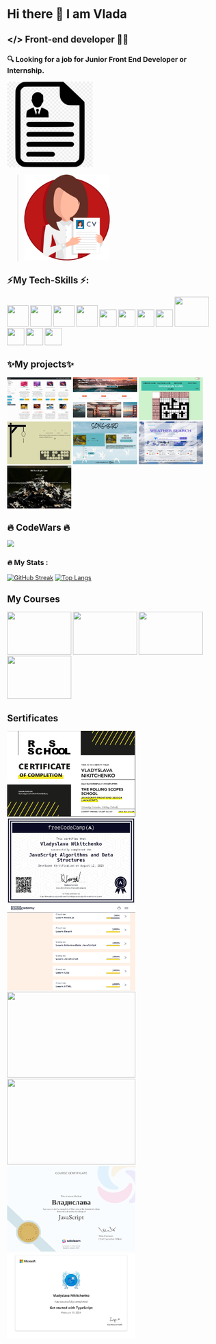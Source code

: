 # Hi there 👋 I am Vlada
## </> Front-end developer 👩‍💻
### 🔍 Looking for a job for Junior Front End Developer or Internship.
<a target="_blank" href="https://docs.google.com/document/d/1r04rEqMdGKCDkYGqi44Sy-9qDUHhtv3aeLs4rTQz3u4/edit?usp=sharing"><img src="./sources/cv-2.png" width="200" height="200"></a>
><a target="_blank" href="https://vlaru.github.io/rsschool-cv/src/index.html"><img src="./sources/cv_PNG1.png" width="200" height="200"></a>
<div background-color="#f03c15">
  <h2> ⚡My Tech-Skills ⚡:</h2>
    <div>
      <img src="https://cdn.iconscout.com/icon/free/png-256/free-html-59-225995.png?f=webp&w=256" width=50 height=50>
      <img src="https://cdn.iconscout.com/icon/free/png-256/free-css-38-226095.png?f=webp&w=256" width=50 height=50>
      <img src="https://cdn.iconscout.com/icon/free/png-256/free-node-6-226036.png?f=webp&w=256" width=50 height=50>
      <img src='https://cdn.iconscout.com/icon/free/png-256/free-javascript-2038874-1720087.png?f=webp&w=256' width=50 height=50>
      <img src="https://cdn.iconscout.com/icon/free/png-256/free-react-4-1175110.png?f=webp&w=256" width=40 height=40>
      <img src='https://cdn.iconscout.com/icon/free/png-256/free-typescript-3629120-3030260.png?f=webp&w=256' width=40 height=40>
      <img src="https://cdn.iconscout.com/icon/free/png-256/free-git-17-1175218.png?f=webp&w=256" width=40 height=40>
      <img src="https://cdn.iconscout.com/icon/free/png-256/free-github-163-761603.png?f=webp&w=256" width=40 height=40>
      <img src="https://cdn.iconscout.com/icon/free/png-256/free-webpack-2-1174981.png?f=webp&w=256"width=80 height=70>
      <img src="https://www.svgrepo.com/show/354521/vitejs.svg" width=40 height=40>
      <img src="https://img.stackshare.io/service/7035/default_66f265943abed56bcdbfca1c866a4261b1fbb063.jpg" width=40 height=40>
      <img src="https://img.stackshare.io/service/3337/Q4L7Jncy.jpg" width=40 height=40>
    </div>
</div>
<div>
  <h2>✨My projects✨</h2>
  <div>
    <a href='https://667c54f205f23692c4b7a4aa--sensational-florentine-793d9d.netlify.app/' target='_blank'><img src="./sources/commerce.jpg" width="150" height="100"></a>
    <a href='https://vlaru.github.io/Travel/' target='_blank'><img src="./sources/travel.jpg" width="150" height="100"></a>
    <a href='https://rolling-scopes-school.github.io/vlaru-JSFE2023Q4/nonogram/' target='_blank'><img src="./sources/nonogram.jpg" width="150" height="100"></a>
    <a href='https://rolling-scopes-school.github.io/vlaru-JSFE2023Q4/hangman/index.html' target='_blank'><img src="./sources/hangman.jpg" width="150" height="100"></a>
    <a href='https://rolling-scopes-school.github.io/vlaru-JSFE2022Q3/songbird/quiz.html' target='_blank'><img src="./sources/song.jpg" width="150" height="100"></a>
    <a href='https://vermillion-souffle-27bbf8.netlify.app/?city=Trzebnica#' target='_blank'><img src="./sources/weather.jpg" width="150" height="100"></a>
    <a href='https://rolling-scopes-school.github.io/vlaru-JSFE2023Q4/rss-puzzle/#start-page' target='_blank'><img src="./sources/puzzle.jpg" width="150" height="100"></a>
  </div>
</div>
<div>
  <h2>🔥 CodeWars 🔥</h2>
  <img src="https://www.codewars.com/users/rsschool_f7813bcb0ffb871c/badges/large" >
</div>

### :fire: My Stats :

[![GitHub Streak](http://github-readme-streak-stats.herokuapp.com/?user=vlaru)](https://git.io/streak-stats)
[![Top Langs](https://github-readme-stats.vercel.app/api/top-langs/?username=vlaru&layout=compact&theme=vision-friendly-dark)](https://github.com/anuraghazra/github-readme-stats)

<h2>My Courses</h2>
<div display="flex">
  <a><img src="https://yt3.googleusercontent.com/ytc/AIdro_lwn1knRB25xqtIy6_rEh2h32mGUbqDU-v1WODsOn94aA=s176-c-k-c0x00ffffff-no-rj" width="150" height="100"></a>
  <a><img src="https://images.codecademy.com/social/logo-codecademy-social.png" width="150" height="100"></a>
  <a><img src="https://upload.wikimedia.org/wikipedia/commons/3/39/FreeCodeCamp_logo.png" width="150" height="100"></a>
  <a><img src="https://ph-files.imgix.net/5fc39cec-c389-4a36-8972-b4892a361b31.png?auto=compress&codec=mozjpeg&cs=strip&auto=format&w=256&h=160&fit=crop&dpr=1" width="150" height="100"></a>
</div>
<h2>Sertificates</h2>
<div>
  <img src="./sources/RScertificate.jpg" width="300" height="200">
  <img src="./sources/certifiesFreeCodeCamp.jpg" width="300" height="200">
  <img src="./sources/codecademy.png" width="300" height="200">
  <img src="https://s3.amazonaws.com/shecodesio-production/students/certificates/000/118/701/original/118701.png?1713546182" width="300" height="200">
  <img src="https://s3.amazonaws.com/shecodesio-production/students/certificates/000/100/789/original/100789.png?1713556310" width="300" height="200">
  <img src="./sources/soleloarn.png" width="300" height="200">
  <img src="./sources/ts-c.jpg" width="300" height="200">
</div>

<!--
**VlaRu/VlaRu** is a ✨ _special_ ✨ repository because its `README.md` (this file) appears on your GitHub profile.

Here are some ideas to get you started:

- 🔭 I’m currently working on ...
- 🌱 I’m currently learning ...
- 👯 I’m looking to collaborate on ...
- 🤔 I’m looking for help with ...
- 💬 Ask me about ...
- 📫 How to reach me: ...
- 😄 Pronouns: ...
- ⚡ Fun fact: ...
-->
